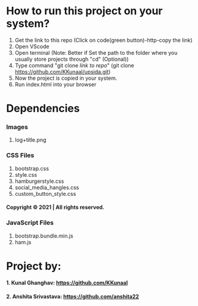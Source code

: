 # How to run this project on your system?
1. Get the link to this repo (Click on code(green button)-http-copy the link)
2. Open VScode
3. Open terminal (Note: Better if Set the path to the folder where you usually store projects through "cd" (Optional))
4. Type command "git clone _link to repo_" (git clone https://github.com/KKunaal/upsida.git)
5. Now the project is copied in your system.
6. Run index.html into your browser

# Dependencies

### Images
1. log+title.png

### CSS Files
1. bootstrap.css
2. style.css
3. hamburgerstyle.css
4. social_media_hangles.css
5. custom_button_style.css


#### Copyright &copy; 2021 | All rights reserved.

### JavaScript Files
1. bootstrap.bundle.min.js
2. ham.js

# Project by:
#### 1. Kunal Ghanghav: https://github.com/KKunaal
#### 2. Anshita Srivastava: https://github.com/anshita22
